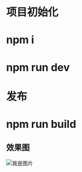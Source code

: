# 项目初始化

# npm i 

# npm run dev

# 发布

# npm run build

## 效果图
![我是图片](https://thumbnail0.baidupcs.com/thumbnail/074bbb03844b16183d6c35751d38d98e?fid=2913060078-250528-46606537356283&rt=pr&sign=FDTAER-DCb740ccc5511e5e8fedcff06b081203-m35gHfuvfnYGdgePcQRsbTuKc9M%3d&expires=8h&chkbd=0&chkv=0&dp-logid=5562391259755189895&dp-callid=0&time=1566990000&size=c1920_u1080&quality=90&vuk=2913060078&ft=image&autopolicy=1)
